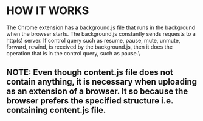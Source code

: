 # HOW IT WORKS
The Chrome extension has a background.js file that runs in the background when the browser starts. The background.js constantly sends requests to a http(s) server. If control query such as resume, pause, mute, unmute, forward, rewind, is received by the background.js, then it does the operation that is in the control query, such as pause.\\
## NOTE: Even though content.js file does not contain anything, it is necessary when uploading as an extension of a browser. It so because the browser prefers the specified structure i.e. containing content.js file.
